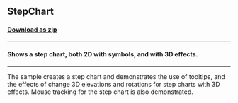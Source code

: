 ## StepChart
#### [Download as zip](https://minhaskamal.github.io/DownGit/#/home?url=https://github.com/GrapeCity/ComponentOne-WinForms-Samples/tree/master/NetFramework\Charts\CS\StepChart)
____
#### Shows a step chart, both 2D with symbols, and with 3D effects.
____
The sample creates a step chart and demonstrates the use of tooltips, and the effects of change 3D elevations and rotations for step charts with 3D effects.  Mouse tracking for the step chart is also demonstrated. 

